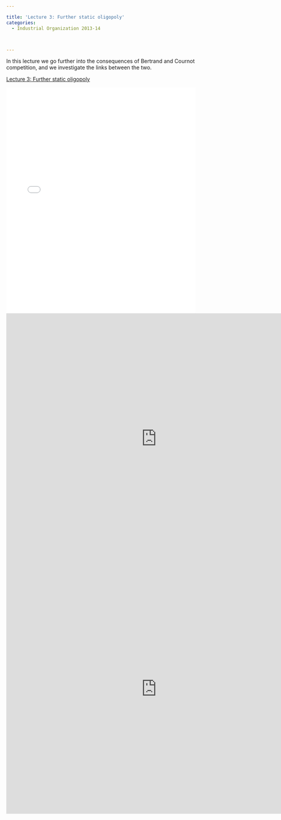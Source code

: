 ```yaml
---

title: 'Lecture 3: Further static oligopoly'
categories:
  - Industrial Organization 2013-14



---
```

In this lecture we go further into the consequences of Bertrand and Cournot competition, and we investigate the links between the two.



<a href="https://www.scribd.com/doc/178971167/Lecture-3-Further-static-oligopoly"  title="View Lecture 3: Further static oligopoly on Scribd">Lecture 3: Further static oligopoly</a>

<iframe data-aspect-ratio="undefined" data-auto-height="false" frameborder="0" height="600" scrolling="no" src="//www.scribd.com/embeds/178971167/content?start_page=1&amp;view_mode=slideshow&amp;show_recommendations=false" width="100%"></iframe> 

 

<object width="800" height="665" class codebase="https://download.macromedia.com/pub/shockwave/cabs/flash/swflash.cab#version=6,0,40,0" data-thumbnail-src="https://i1.ytimg.com/vi/Q-6nuiidaHs/0.jpg">

<param name="movie" value="https://www.youtube.com/v/Q-6nuiidaHs?version=3&f=user_uploads&c=google-webdrive-0&app=youtube_gdata" />

<param name="bgcolor" value="#FFFFFF" />

<param name="allowFullScreen" value="true" /><embed width="800" height="665"  src="https://www.youtube.com/v/Q-6nuiidaHs?version=3&f=user_uploads&c=google-webdrive-0&app=youtube_gdata" type="application/x-shockwave-flash" allowfullscreen="true"/></object>

 

 

<object width="800" height="665" class codebase="https://download.macromedia.com/pub/shockwave/cabs/flash/swflash.cab#version=6,0,40,0" data-thumbnail-src="https://i1.ytimg.com/vi/UlTHF3QAWzI/0.jpg">

<param name="movie" value="https://www.youtube.com/v/UlTHF3QAWzI?version=3&f=user_uploads&c=google-webdrive-0&app=youtube_gdata" />

<param name="bgcolor" value="#FFFFFF" />

<param name="allowFullScreen" value="true" /><embed width="800" height="665"  src="https://www.youtube.com/v/UlTHF3QAWzI?version=3&f=user_uploads&c=google-webdrive-0&app=youtube_gdata" type="application/x-shockwave-flash" allowfullscreen="true"/></object>

